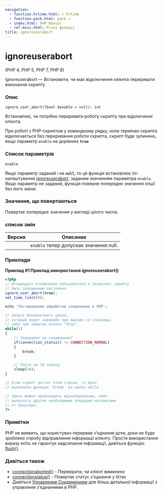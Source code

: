 ```yaml
---
navigation:
  - function.hrtime.html: « hrtime
  - function.pack.html: pack »
  - index.html: PHP Manual
  - ref.misc.html: Різні функції
title: ignoreuserabort
---
```

# ignoreuserabort

(PHP 4, PHP 5, PHP 7, PHP 8)

ignoreuserabort — Встановити, чи має відключення клієнта переривати виконання скрипту

### Опис

```methodsynopsis
ignore_user_abort(?bool $enable = null): int
```

Встановлює, чи потрібно переривати роботу скрипту при відключенні клієнта.

При роботі з PHP-скриптом у командному рядку, коли термінал скрипта відключається без переривання роботи скрипта, скрипт буде зупинено, якщо параметр `enable` не дорівнює **`true`**

### Список параметрів

`enable`

Якщо параметр заданий і не **`null`**, то ця функція встановлює ini-налаштування [ignoreuserabort](misc.configuration.html#ini.ignore-user-abort), заданим значенням параметра `enable`. Якщо параметр не заданий, функція поверне попереднє значення опції без його зміни.

### Значення, що повертаються

Повертає попереднє значення у вигляді цілого числа.

### список змін

| Версия | Описание |
| --- | --- |
|  | `enable` тепер допускає значення null. |

### Приклади

**Приклад #1 Приклад використання **ignoreuserabort()****

```php
<?php
// Игнорирует отключение пользователя и позволяет скрипту
// быть запущенным постоянно
ignore_user_abort(true);
set_time_limit(0);

echo 'Тестирование обработки соединения в PHP';

// Запуск бесконечного цикла,
// который будет завершён при выходе со страницы,
// либо при нажатии кнопки "Stop".
while(1)
{
    // Завершено ли соединение?
    if(connection_status() != CONNECTION_NORMAL)
    {
        break;
    }

    // Пауза на 10 секунд
    sleep(10);
}

// Если скрипт достиг этой строки, то была
// выполнена функция 'break' из цикла while

// Здесь можно производить журналирование, либо
// выполнять другие необходимые операции независимо
// от браузера.
?>
```

### Примітки

PHP не виявить, що користувач перервав з'єднання доти, доки не буде зроблено спробу відправлення інформації клієнту. Просте використання виразу echo не гарантує надсилання інформації, дивіться функцію [flush()](function.flush.html)

### Дивіться також

-   [connectionaborted()](function.connection-aborted.html) - Перевірити, чи клієнт вимкнено
-   [connectionstatus()](function.connection-status.html) - Повертає статус з'єднання у бітах
-   Дивіться [Управление Соединением](features.connection-handling.html) для більш детальної інформації з управління з'єднаннями в PHP.
